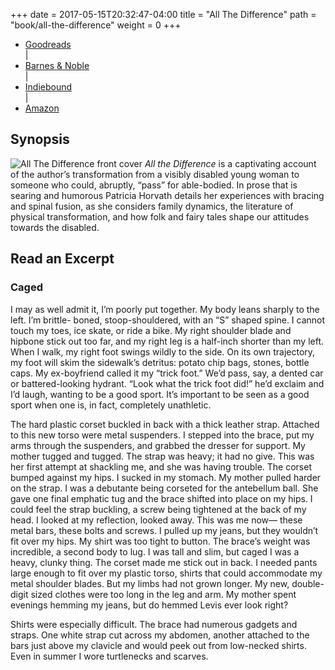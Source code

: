 +++
date = 2017-05-15T20:32:47-04:00
title = "All The Difference"
path = "book/all-the-difference"
weight = 0
+++

<ul class="buy-links">
  <li class="buy-link"><a href="https://www.goodreads.com/book/show/31945022-all-the-difference">Goodreads</a></li> |
  <li class="buy-link"><a href="https://www.barnesandnoble.com/w/all-the-difference-patricia-horvath/1124727175;jsessionid=28AB9C18B23987E45CA259198B823621.prodny_store02-atgap01?ean=9780990322191&st=AFF&2sid=Goodreads,%20Inc_2227948_NA&sourceId=AFFGoodreads,%20IncM000004">Barnes & Noble</a></li> |
  <li class="buy-link"><a href="http://www.indiebound.org/book/9780990322191">Indiebound</a></li> |
  <li class="buy-link"><a href="https://www.amazon.com/gp/product/099032219X/ref=x_gr_w_bb?ie=UTF8&tag=x_gr_w_bb-20&linkCode=as2&camp=1789&creative=9325&creativeASIN=099032219X&SubscriptionId=1MGPYB6YW3HWK55XCGG2">Amazon</a></li>
</ul>

## Synopsis

![All The Difference front cover](/images/all-the-difference-cover.jpg)
*All the Difference* is a captivating account of the author’s transformation from a visibly disabled young woman to someone who could, abruptly, “pass” for able-bodied. In prose that is searing and humorous Patricia Horvath details her experiences with bracing and spinal fusion, as she considers family dynamics, the literature of physical transformation, and how folk and fairy tales shape our attitudes towards the disabled.

<div class="clearfix"></div>

## Read an Excerpt

<div class="excerpt">

<h3>Caged</h3>

<p>
I may as well admit it, I’m poorly put together.
My body leans sharply to the left. I’m brittle-
boned, stoop-shouldered, with an “S” shaped
spine. I cannot touch my toes, ice skate, or ride
a bike. My right shoulder blade and hipbone
stick out too far, and my right leg is a half-inch
shorter than my left. When I walk, my right foot
swings wildly to the side. On its own trajectory,
my foot will skim the sidewalk’s detritus: potato
chip bags, stones, bottle caps. My ex-boyfriend
called it my “trick foot.” We’d pass, say, a dented
car or battered-looking hydrant. “Look what
the trick foot did!” he’d exclaim and I’d laugh,
wanting to be a good sport. It’s important to
be seen as a good sport when one is, in fact,
completely unathletic.
</p>

<p>
The hard plastic corset buckled in back with a
thick leather strap. Attached to this new torso
were metal suspenders. I stepped into the
brace, put my arms through the suspenders,
and grabbed the dresser for support. My mother
tugged and tugged. The strap was heavy;
it had no give. This was her first attempt at
shackling me, and she was having trouble. The
corset bumped against my hips. I sucked in
my stomach. My mother pulled harder on the
strap. I was a debutante being corseted for the
antebellum ball. She gave one final emphatic
tug and the brace shifted into place on my hips.
I could feel the strap buckling, a screw being
tightened at the back of my head. I looked at
my reflection, looked away. This was me now—
these metal bars, these bolts and screws. I
pulled up my jeans, but they wouldn’t fit over my
hips. My shirt was too tight to button.
The brace’s weight was incredible, a second
body to lug. I was tall and slim, but caged I was
a heavy, clunky thing. The corset made me
stick out in back. I needed pants large enough
to fit over my plastic torso, shirts that could
accommodate my metal shoulder blades. But
my limbs had not grown longer. My new,
double-digit sized clothes were too long in
the leg and arm. My mother spent evenings
hemming my jeans, but do hemmed Levis
ever look right?
</p>

<p>
Shirts were especially difficult. The brace had
numerous gadgets and straps. One white strap
cut across my abdomen, another attached to the
bars just above my clavicle and would peek out
from low-necked shirts. Even in summer I wore
turtlenecks and scarves.
</p>

</div>
